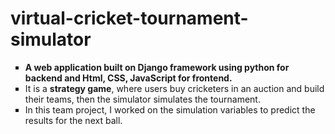 # virtual-cricket-tournament-simulator

<ul style = "list-style-type:square">
  <li><strong>A web application built on Django framework using python for backend and Html, CSS, JavaScript for frontend.</strong></li>
  <li>It is a <strong>strategy game</strong>, where users buy cricketers in an auction and build their teams, then the simulator simulates the tournament. </li>
  <li>In this team project, I worked on the simulation variables to predict the results for the next ball.</li>
</ul>
